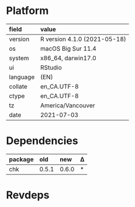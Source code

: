 # Platform

|field    |value                        |
|:--------|:----------------------------|
|version  |R version 4.1.0 (2021-05-18) |
|os       |macOS Big Sur 11.4           |
|system   |x86_64, darwin17.0           |
|ui       |RStudio                      |
|language |(EN)                         |
|collate  |en_CA.UTF-8                  |
|ctype    |en_CA.UTF-8                  |
|tz       |America/Vancouver            |
|date     |2021-07-03                   |

# Dependencies

|package |old   |new   |Δ  |
|:-------|:-----|:-----|:--|
|chk     |0.5.1 |0.6.0 |*  |

# Revdeps

